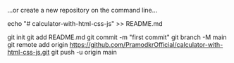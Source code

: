 …or create a new repository on the command line...


echo "# calculator-with-html-css-js" >> README.md

git init
git add README.md
git commit -m "first commit"
git branch -M main
git remote add origin https://github.com/PramodkrOfficial/calculator-with-html-css-js.git
git push -u origin main
